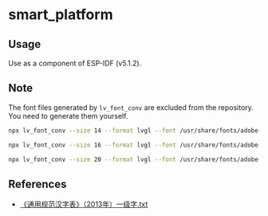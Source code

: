 # smart_platform

## Usage

Use as a component of ESP-IDF (v5.1.2).

## Note

The font files generated by `lv_font_conv` are excluded from the repository. You need to generate them yourself.

```sh
npx lv_font_conv --size 14 --format lvgl --font /usr/share/fonts/adobe-source-han-sans/SourceHanSansCN-Regular.otf --bpp 3 -o ./src/fonts/lv_font_han_sans_14_3500.c --symbols "$(tr -d "\n" < ./share/charlist.txt)" --lv-include "lv_font_han_sans_14_3500.h" --lv-fallback lv_font_montserrat_14

npx lv_font_conv --size 16 --format lvgl --font /usr/share/fonts/adobe-source-han-sans/SourceHanSansCN-Regular.otf --bpp 3 -o ./src/fonts/lv_font_han_sans_16_3500.c --symbols "$(tr -d "\n" < ./share/charlist.txt)" --lv-include "lv_font_han_sans_16_3500.h" --lv-fallback lv_font_montserrat_16

npx lv_font_conv --size 20 --format lvgl --font /usr/share/fonts/adobe-source-han-sans/SourceHanSansCN-Regular.otf --bpp 3 -o ./src/fonts/lv_font_han_sans_20_3500.c --symbols "$(tr -d "\n" < ./share/charlist.txt)" --lv-include "lv_font_han_sans_20_3500.h" --lv-fallback lv_font_montserrat_20
```

## References

- [《通用规范汉字表》（2013年）一级字.txt](https://github.com/zispace/hanzi-chars/blob/main/data-charlist/%E3%80%8A%E9%80%9A%E7%94%A8%E8%A7%84%E8%8C%83%E6%B1%89%E5%AD%97%E8%A1%A8%E3%80%8B%EF%BC%882013%E5%B9%B4%EF%BC%89%E4%B8%80%E7%BA%A7%E5%AD%97.txt)
